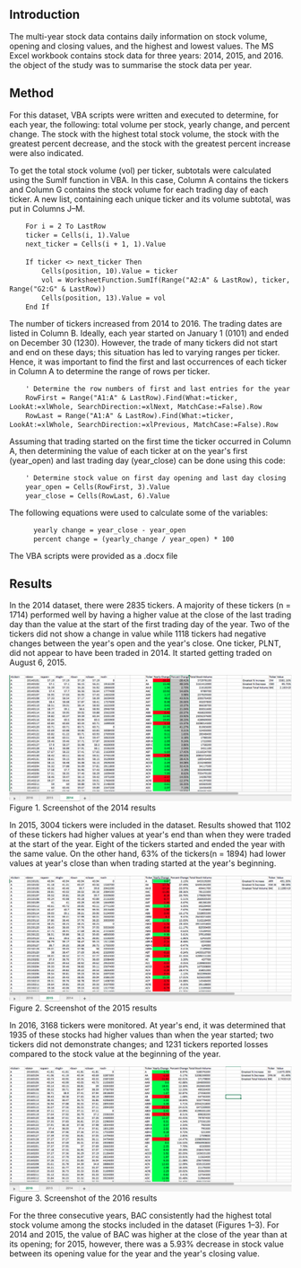 ## Introduction
The multi-year stock data contains daily information on stock volume, opening and closing values, and the highest and lowest values. The MS Excel workbook contains stock data for three years: 2014, 2015, and 2016. the object of the study was to summarise the stock data per year.

## Method
For this dataset, VBA scripts were written and executed to determine, for each year, the following: total volume per stock, yearly change, and percent change. The stock with the highest total stock volume, the stock with the greatest percent decrease, and the stock with the greatest percent increase were also indicated.

To get the total stock volume (vol) per ticker, subtotals were calculated using the SumIf function in VBA. In this case, Column A contains the tickers and Column G contains the stock volume for each trading day of each ticker. A new list, containing each unique ticker and its volume subtotal, was put in Columns J–M.

        For i = 2 To LastRow
        ticker = Cells(i, 1).Value
        next_ticker = Cells(i + 1, 1).Value
        
        If ticker <> next_ticker Then
            Cells(position, 10).Value = ticker 
            vol = WorksheetFunction.SumIf(Range("A2:A" & LastRow), ticker, Range("G2:G" & LastRow))
            Cells(position, 13).Value = vol
        End If    

The number of tickers increased from 2014 to 2016. The trading dates are listed in Column B. Ideally, each year started on January 1 (<year>0101) and ended on December 30 (<year>1230). However, the trade of many tickers did not start and end on these days; this situation has led to varying ranges per ticker. Hence, it was important to find the first and last occurrences of each ticker in Column A to determine the range of rows per ticker.
          
        ' Determine the row numbers of first and last entries for the year
        RowFirst = Range("A1:A" & LastRow).Find(What:=ticker, LookAt:=xlWhole, SearchDirection:=xlNext, MatchCase:=False).Row
        RowLast = Range("A1:A" & LastRow).Find(What:=ticker, LookAt:=xlWhole, SearchDirection:=xlPrevious, MatchCase:=False).Row

Assuming that trading started on the first time the ticker occurred in Column A, then determining the value of each ticker at on the year's first (year_open) and last trading day (year_close) can be done using this code:

        ' Determine stock value on first day opening and last day closing
        year_open = Cells(RowFirst, 3).Value
        year_close = Cells(RowLast, 6).Value

The following equations were used to calculate some of the variables:

          yearly change = year_close - year_open
          percent change = (yearly_change / year_open) * 100

The VBA scripts were provided as a .docx file

## Results
In the 2014 dataset, there were 2835 tickers. A majority of these tickers (n = 1714) performed well by having a higher value at the close of the last trading day than the value at the start of the first trading day of the year. Two of the tickers did not show a change in value while 1118 tickers had negative changes between the year's open and the year's close. One ticker, PLNT, did not appear to have been traded in 2014. It started getting traded on August 6, 2015.

![2014](https://github.com/rochiecuevas/VBA-Stocks/blob/master/VBA_moderate-difficult_2014.png)
Figure 1. Screenshot of the 2014 results


In 2015, 3004 tickers were included in the dataset. Results showed that 1102 of these tickers had higher values at year's end than when they were traded at the start of the year. Eight of the tickers started and ended the year with the same value. On the other hand, 63% of the tickers(n = 1894) had lower values at year's close than when trading started at the year's beginning.

![2015](https://github.com/rochiecuevas/VBA-Stocks/blob/master/VBA_moderate-difficult_2015.png)
Figure 2. Screenshot of the 2015 results


In 2016, 3168 tickers were monitored. At year's end, it was determined that 1935 of these stocks had higher values than when the year started; two tickers did not demonstrate changes; and 1231 tickers reported losses compared to the stock value at the beginning of the year.

![2016](https://github.com/rochiecuevas/VBA-Stocks/blob/master/VBA_moderate-difficult_2016.png)
Figure 3. Screenshot of the 2016 results

For the three consecutive years, BAC consistently had the highest total stock volume among the stocks included in the dataset (Figures 1–3). For 2014 and 2015, the value of BAC was higher at the close of the year than at its opening; for 2015, however, there was a 5.93% decrease in stock value between its opening value for the year and the year's closing value.

